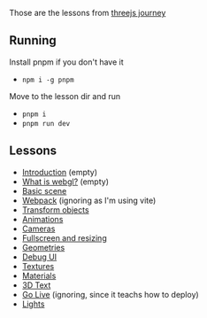Those are the lessons from [threejs journey](https://threejs-journey.com/)

## Running
Install pnpm if you don't have it
- `npm i -g pnpm`

Move to the lesson dir and run
- `pnpm i`
- `pnpm run dev`

## Lessons
- [Introduction](./lesson-01) (empty)
- [What is webgl?](./lesson-02) (empty)
- [Basic scene](./lesson-03)
- [Webpack](./lesson-03) (ignoring as I'm using vite)
- [Transform objects](./lesson-05)
- [Animations](./lesson-06)
- [Cameras](./lesson-07)
- [Fullscreen and resizing](./lesson-08)
- [Geometries](./lesson-09)
- [Debug UI](./lesson-10)
- [Textures](./lesson-11)
- [Materials](./lesson-12)
- [3D Text](./lesson-13)
- [Go Live](./lesson-14) (ignoring, since it teachs how to deploy)
- [Lights](./lesson-15)